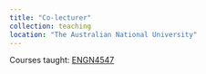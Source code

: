 ```yaml
---
title: "Co-lecturer"
collection: teaching
location: "The Australian National University"
---
```


Courses taught: [ENGN4547](https://programsandcourses.anu.edu.au/2021/course/ENGN4547)

